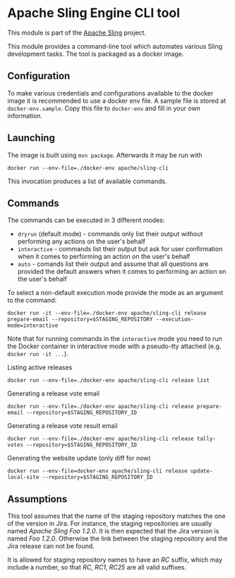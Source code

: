 # Apache Sling Engine CLI tool

This module is part of the [Apache Sling](https://sling.apache.org) project.

This module provides a command-line tool which automates various Sling development tasks. The tool is packaged
as a docker image.

## Configuration

To make various credentials and configurations available to the docker image it is recommended to use a docker env file.
A sample file is stored at `docker-env.sample`. Copy this file to `docker-env` and fill in your own information.

## Launching

The image is built using `mvn package`. Afterwards it may be run with

    docker run --env-file=./docker-env apache/sling-cli
    
This invocation produces a list of available commands.

## Commands

The commands can be executed in 3 different modes:

  * `dryrun` (default mode) - commands only list their output without performing any actions on the user's behalf
  * `interactive` - commands list their output but ask for user confirmation when it comes to performing an action on the user's behalf
  * `auto` - comands list their output and assume that all questions are provided the default answers when it comes to performing an action on the user's behalf

To select a non-default execution mode provide the mode as an argument to the command:

    docker run -it --env-file=./docker-env apache/sling-cli release prepare-email --repository=$STAGING_REPOSITORY --execution-mode=interactive

Note that for running commands in the `interactive` mode you need to run the Docker container in interactive mode with a pseudo-tty attached (e.g. `docker run -it ...`).

Listing active releases

    docker run --env-file=./docker-env apache/sling-cli release list

Generating a release vote email

    docker run --env-file=./docker-env apache/sling-cli release prepare-email --repository=$STAGING_REPOSITORY_ID
    
Generating a release vote result email

    docker run --env-file=./docker-env apache/sling-cli release tally-votes --repository=$STAGING_REPOSITORY_ID
    
Generating the website update (only diff for now)

	docker run --env-file=docker-env apache/sling-cli release update-local-site --repository=$STAGING_REPOSITORY_ID

## Assumptions

This tool assumes that the name of the staging repository matches the one of the version in Jira. For instance, the
staging repositories are usually named _Apache Sling Foo 1.2.0_. It is then expected that the Jira version is
named _Foo 1.2.0_. Otherwise the link between the staging repository and the Jira release can not be found.

It is allowed for staging repository names to have an _RC_ suffix, which may include a number, so that _RC_, _RC1_, _RC25_ are
all valid suffixes.  
